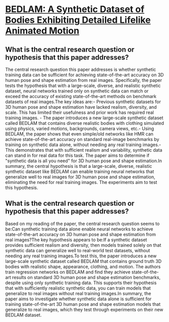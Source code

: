 # [BEDLAM: A Synthetic Dataset of Bodies Exhibiting Detailed Lifelike   Animated Motion](https://arxiv.org/abs/2306.16940)

## What is the central research question or hypothesis that this paper addresses?

The central research question this paper addresses is whether synthetic training data can be sufficient for achieving state-of-the-art accuracy on 3D human pose and shape estimation from real images. Specifically, the paper tests the hypothesis that with a large-scale, diverse, and realistic synthetic dataset, neural networks trained only on synthetic data can match or exceed the accuracy of existing state-of-the-art methods on benchmark datasets of real images.The key ideas are:- Previous synthetic datasets for 3D human pose and shape estimation have lacked realism, diversity, and scale. This has limited their usefulness and prior work has required real training images. - The paper introduces a new large-scale synthetic dataset called BEDLAM that contains diverse realistic bodies with clothing simulated using physics, varied motions, backgrounds, camera views, etc.- Using BEDLAM, the paper shows that even simple/old networks like HMR can achieve state-of-the-art accuracy on standard real-image benchmarks by training on synthetic data alone, without needing any real training images.- This demonstrates that with sufficient realism and variability, synthetic data can stand in for real data for this task. The paper aims to determine if "synthetic data is all you need" for 3D human pose and shape estimation.In summary, the central hypothesis is that a large-scale, diverse, realistic synthetic dataset like BEDLAM can enable training neural networks that generalize well to real images for 3D human pose and shape estimation, eliminating the need for real training images. The experiments aim to test this hypothesis.


## What is the central research question or hypothesis that this paper addresses?

Based on my reading of the paper, the central research question seems to be:Can synthetic training data alone enable neural networks to achieve state-of-the-art accuracy on 3D human pose and shape estimation from real images?The key hypothesis appears to be:If a synthetic dataset provides sufficient realism and diversity, then models trained solely on that synthetic data can generalize well to real-world test datasets, without needing any real training images.To test this, the paper introduces a new large-scale synthetic dataset called BEDLAM that contains ground truth 3D bodies with realistic shape, appearance, clothing, and motion. The authors train regression networks on BEDLAM and find they achieve state-of-the-art results on standard 3D human pose and shape estimation benchmarks, despite using only synthetic training data. This supports their hypothesis that with sufficiently realistic synthetic data, you can train models that generalize to real images without real training images.In summary, the paper aims to investigate whether synthetic data alone is sufficient for training state-of-the-art 3D human pose and shape estimation models that generalize to real images, which they test through experiments on their new BEDLAM dataset.
